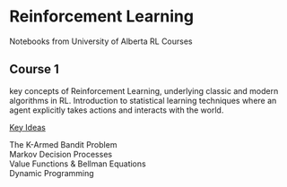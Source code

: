# Reinforcement Learning
 Notebooks from University of Alberta RL Courses

## Course 1
key concepts of Reinforcement Learning, underlying classic and modern algorithms in RL. 
Introduction to statistical learning techniques where an agent explicitly takes actions and interacts with the world. 

<ins>Key Ideas</ins>

The K-Armed Bandit Problem  
Markov Decision Processes  
Value Functions & Bellman Equations  
Dynamic Programming
